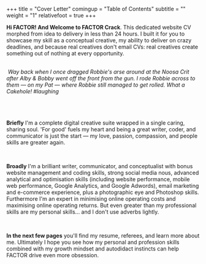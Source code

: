 +++
title = "Cover Letter"
comingup = "Table of Contents"
subtitle = ""
weight = "1"
relativefoot = true
+++

**Hi FACTOR! And Welcome to FACTOR Crack**. This dedicated website CV morphed from idea to delivery in less than 24 hours. I built it for you to showcase my skill as a conceptual creative, my ability to deliver on crazy deadlines, and because real creatives don't email CVs: real creatives create something out of nothing at every opportunity.

<div class="">
    <br>
    <img src="../i/noosa.jpg" alt="">
    <cite>Way back when I once dragged Robbie's arse around at the Noosa Crit after Alby & Bobby went off the front from the gun. I rode Robbie across to them — on my Pat — where Robbie still managed to get rolled. What a Cakehole! #laughing</cite>
    <br><br><br>
</div>

<!--div class="row">
    <div class="col-md-6">
        <blockquote class="twitter-tweet" data-lang="en"><p lang="en" dir="ltr"><a href="https://twitter.com/Waysidepastor">@Waysidepastor</a> I just saw your Comms Coordinator role on SEEK. Apps have closed but I&#39;d love to submit one if there&#39;s any opportunity to?</p>&mdash; Lane (@THINKLN) <a href="https://twitter.com/THINKLN/status/791070294492405760">October 26, 2016</a></blockquote>
        <script async src="//platform.twitter.com/widgets.js" charset="utf-8"></script>
    </div>
    <div class="col-md-6">
        <blockquote class="twitter-tweet" data-conversation="none" data-lang="en"><p lang="en" dir="ltr"><a href="https://twitter.com/Waysidepastor">@Waysidepastor</a> I&#39;m a brilliant writer and communicator w/ expert website management &amp; coding skills. I&#39;m open, honest, mature, and reliable.</p>&mdash; Lane (@THINKLN) <a href="https://twitter.com/THINKLN/status/791072921242316800">October 26, 2016</a></blockquote>
        <script async src="//platform.twitter.com/widgets.js" charset="utf-8"></script>
    </div>
</div>
<br><br-->

<br>

**Briefly** I'm a complete digital creative suite wrapped in a single caring, sharing soul. 'For good' fuels my heart and being a great writer, coder, and communicator is just the start — my love, passion, compassion, and people skills are greater again.

<br>

**Broadly** I'm a brilliant writer, communicator, and conceptualist with bonus website management and coding skills, strong social media nous, advanced analytical and optimisation skills (including website performance, mobile web performance, Google Analytics, and Google Adwords), email marketing and e-commerce experience, plus a photographic eye and Photoshop skills. Furthermore I'm an expert in minimising online operating costs and maximising online operating returns. But even greater than my professional skills are my personal skills... and I don't use adverbs lightly.

<br>

**In the next few pages** you'll find my resume, referees, and learn more about me. Ultimately I hope you see how my personal and profession skills combined with my growth mindset and autodidact instincts can help FACTOR drive even more obsession.